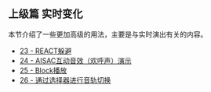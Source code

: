 ## 上级篇 实时变化
本节介绍了一些更加高级的用法，主要是与实时演出有关的内容。

* <a href="ADX_Part_23.md" target="_blank">23 - REACT躲避</a>
* <a href="ADX_Part_24.md" target="_blank">24 - AISAC互动音效（欢呼声）演示</a>
* <a href="ADX_Part_25.md" target="_blank">25 - Block播放</a>
* <a href="ADX_Part_26.md" target="_blank">26 - 通过选择器进行音轨切换</a>